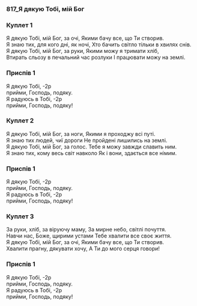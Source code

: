 ### 817_Я дякую Тобі, мій Бог
### Куплет 1
Я дякую Тобі, мій Бог, за очі, Якими бачу все, що Ти створив. <br/>Я знаю тих, для кого дні, як ночі, Хто бачить світло тільки в хвилях снів. <br/>Я дякую Тобі, мій Бог, за руки, Якими можу я тримати хліб, <br/>Втирать сльозу в печальний час розлуки І працювати можу на землі.
### Приспів 1
Я дякую Тобі, -2р<br/>прийми, Господь, подяку. <br/>Я радуюсь в Тобі, -2р<br/>прийми, Господь, подяку!
### Куплет 2
Я дякую Тобі, мій Бог, за ноги, Якими я проходжу всі путі.<br/>Я знаю тих людей, чиї дороги Не пройдені лишились на землі.<br/>Я дякую Тобі, мій Бог, за голос. Тебе я можу завжди славить ним.<br/>Я знаю тих, кому весь світ навколо Як і вони, здається все німим.
### Приспів 1
Я дякую Тобі, -2р<br/>прийми, Господь, подяку. <br/>Я радуюсь в Тобі, -2р<br/>прийми, Господь, подяку!
### Куплет 3
За руки, хліб, за віруючу маму, За мирне небо, світлі почуття. <br/>Навчи нас, Боже, щирими устами Тебе хвалити все своє життя. <br/>Я дякую Тобі, мій Бог, за очі, Якими бачу все, що Ти створив. <br/>Хвалити прагну, дякувати хочу, А Ти до мого серця говори!
### Приспів 1
Я дякую Тобі, -2р<br/>прийми, Господь, подяку. <br/>Я радуюсь в Тобі, -2р<br/>прийми, Господь, подяку!

